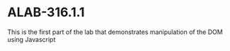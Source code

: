 # ALAB-316.1.1
This is the first part of the lab that demonstrates manipulation of the DOM using Javascript